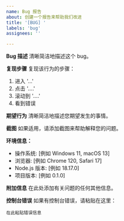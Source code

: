 ```yaml
---
name: Bug 报告
about: 创建一个报告来帮助我们改进
title: '[BUG] '
labels: 'bug'
assignees: ''

---
```


**Bug 描述**
清晰简洁地描述这个 bug。

**复现步骤**
复现该行为的步骤：
1. 进入 '...'
2. 点击 '....'
3. 滚动到 '....'
4. 看到错误

**期望行为**
清晰简洁地描述您期望发生的事情。

**截图**
如果适用，请添加截图来帮助解释您的问题。

**环境信息：**
 - 操作系统: [例如 Windows 11, macOS 13]
 - 浏览器: [例如 Chrome 120, Safari 17]
 - Node.js 版本: [例如 18.17.0]
 - 项目版本: [例如 0.1.0]

**附加信息**
在此处添加有关问题的任何其他信息。

**控制台错误**
如果有控制台错误，请粘贴在这里：
```
在此粘贴错误信息
```
